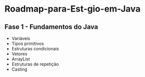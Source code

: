 # Roadmap-para-Est-gio-em-Java

## Fase 1 - Fundamentos do Java
- Variáveis
- Tipos primitivos
- Estruturas condicionais
- Vetores
- ArrayList
- Estruturas de repetição
- Casting  
